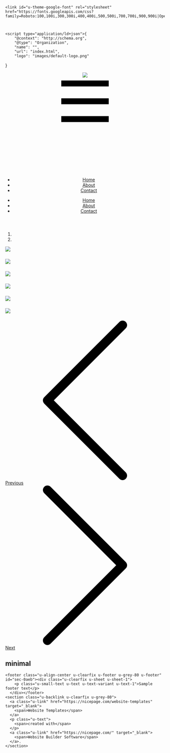 <!DOCTYPE html>
<html style="font-size: 16px;">
  <head>
    <meta name="viewport" content="width=device-width, initial-scale=1.0">
    <meta charset="utf-8">
    <meta name="keywords" content="minimal">
    <meta name="description" content="">
    <meta name="page_type" content="np-template-header-footer-from-plugin">
    <title>Home</title>
    <link rel="stylesheet" href="nicepage.css" media="screen">
<link rel="stylesheet" href="Home.css" media="screen">
    <script class="u-script" type="text/javascript" src="jquery.js" defer=""></script>
    <script class="u-script" type="text/javascript" src="nicepage.js" defer=""></script>
    <meta name="generator" content="Nicepage 3.9.0, nicepage.com">
    
    
    <link id="u-theme-google-font" rel="stylesheet" href="https://fonts.googleapis.com/css?family=Roboto:100,100i,300,300i,400,400i,500,500i,700,700i,900,900i|Open+Sans:300,300i,400,400i,600,600i,700,700i,800,800i">
    
    
    
    <script type="application/ld+json">{
		"@context": "http://schema.org",
		"@type": "Organization",
		"name": "",
		"url": "index.html",
		"logo": "images/default-logo.png"
}</script>
    <meta property="og:title" content="Home">
    <meta property="og:type" content="website">
    <meta name="theme-color" content="#478ac9">
    <link rel="canonical" href="index.html">
    <meta property="og:url" content="index.html">
  </head>
  <body data-home-page="Home.html" data-home-page-title="Home" class="u-body"><header class="u-clearfix u-header u-header" id="sec-ec2f"><div class="u-clearfix u-sheet u-valign-middle u-sheet-1">
        <a href="https://nicepage.com" class="u-image u-logo u-image-1">
          <img src="images/default-logo.png" class="u-logo-image u-logo-image-1">
        </a>
        <nav class="u-menu u-menu-dropdown u-offcanvas u-menu-1">
          <div class="menu-collapse" style="font-size: 1rem; letter-spacing: 0px;">
            <a class="u-button-style u-custom-left-right-menu-spacing u-custom-padding-bottom u-custom-top-bottom-menu-spacing u-nav-link u-text-active-palette-1-base u-text-hover-palette-2-base" href="#">
              <svg><use xmlns:xlink="http://www.w3.org/1999/xlink" xlink:href="#menu-hamburger"></use></svg>
              <svg version="1.1" xmlns="http://www.w3.org/2000/svg" xmlns:xlink="http://www.w3.org/1999/xlink"><defs><symbol id="menu-hamburger" viewBox="0 0 16 16" style="width: 16px; height: 16px;"><rect y="1" width="16" height="2"></rect><rect y="7" width="16" height="2"></rect><rect y="13" width="16" height="2"></rect>
</symbol>
</defs></svg>
            </a>
          </div>
          <div class="u-nav-container">
            <ul class="u-nav u-unstyled u-nav-1"><li class="u-nav-item"><a class="u-button-style u-nav-link u-text-active-palette-1-base u-text-hover-palette-2-base" href="Home.html" style="padding: 10px 20px;">Home</a>
</li><li class="u-nav-item"><a class="u-button-style u-nav-link u-text-active-palette-1-base u-text-hover-palette-2-base" href="About.html" style="padding: 10px 20px;">About</a>
</li><li class="u-nav-item"><a class="u-button-style u-nav-link u-text-active-palette-1-base u-text-hover-palette-2-base" href="Contact.html" style="padding: 10px 20px;">Contact</a>
</li></ul>
          </div>
          <div class="u-nav-container-collapse">
            <div class="u-black u-container-style u-inner-container-layout u-opacity u-opacity-95 u-sidenav">
              <div class="u-sidenav-overflow">
                <div class="u-menu-close"></div>
                <ul class="u-align-center u-nav u-popupmenu-items u-unstyled u-nav-2"><li class="u-nav-item"><a class="u-button-style u-nav-link" href="Home.html">Home</a>
</li><li class="u-nav-item"><a class="u-button-style u-nav-link" href="About.html">About</a>
</li><li class="u-nav-item"><a class="u-button-style u-nav-link" href="Contact.html">Contact</a>
</li></ul>
              </div>
            </div>
            <div class="u-black u-menu-overlay u-opacity u-opacity-70"></div>
          </div>
        </nav>
      </div></header>
    <section class="u-black u-clearfix u-section-1" id="carousel_61df">
      <div class="u-clearfix u-sheet u-valign-middle u-sheet-1">
        <div id="carousel-8627" data-interval="5000" data-u-ride="carousel" class="u-carousel u-expanded-width u-slider u-slider-1">
          <ol class="u-absolute-hcenter u-carousel-indicators u-carousel-indicators-1">
            <li data-u-target="#carousel-8627" class="u-active u-grey-30" data-u-slide-to="0"></li>
            <li data-u-target="#carousel-8627" class="u-grey-30" data-u-slide-to="1"></li>
          </ol>
          <div class="u-carousel-inner" role="listbox">
            <div class="u-active u-align-center u-carousel-item u-container-style u-slide">
              <div class="u-container-layout u-valign-middle u-container-layout-1">
                <div class="u-expanded-width-lg u-expanded-width-md u-expanded-width-sm u-expanded-width-xs u-gallery u-layout-grid u-lightbox u-no-transition u-show-text-on-hover u-gallery-1">
                  <div class="u-gallery-inner u-gallery-inner-1">
                    <div class="u-effect-fade u-gallery-item">
                      <div class="u-back-slide" data-image-width="5184" data-image-height="3456">
                        <img class="u-back-image u-expanded" src="images/pexels-photo-3601244.jpeg">
                      </div>
                      <div class="u-over-slide u-shading u-over-slide-1">
                        <h3 class="u-gallery-heading"></h3>
                        <p class="u-gallery-text"></p>
                      </div>
                    </div>
                    <div class="u-effect-fade u-gallery-item">
                      <div class="u-back-slide" data-image-width="5184" data-image-height="3456">
                        <img class="u-back-image u-expanded" src="images/pexels-photo-3328071.jpeg">
                      </div>
                      <div class="u-over-slide u-shading u-over-slide-2">
                        <h3 class="u-gallery-heading"></h3>
                        <p class="u-gallery-text"></p>
                      </div>
                    </div>
                    <div class="u-effect-fade u-gallery-item">
                      <div class="u-back-slide" data-image-width="4640" data-image-height="2610">
                        <img class="u-back-image u-expanded" src="images/pexels-photo-2659177.jpeg">
                      </div>
                      <div class="u-over-slide u-shading u-over-slide-3">
                        <h3 class="u-gallery-heading"></h3>
                        <p class="u-gallery-text"></p>
                      </div>
                    </div>
                  </div>
                </div>
              </div>
            </div>
            <div class="u-align-center u-carousel-item u-container-style u-expanded-width-xl u-slide">
              <div class="u-container-layout u-valign-middle u-container-layout-2">
                <div class="u-expanded-width-lg u-expanded-width-md u-expanded-width-sm u-expanded-width-xs u-gallery u-layout-grid u-lightbox u-no-transition u-show-text-on-hover u-gallery-2">
                  <div class="u-gallery-inner u-gallery-inner-2">
                    <div class="u-effect-fade u-gallery-item">
                      <div class="u-back-slide" data-image-width="720" data-image-height="1080">
                        <img class="u-back-image u-expanded" src="images/grayscale-photography-of-woman-wearing-coat-and-fedora-hat-2947337.jpg">
                      </div>
                      <div class="u-over-slide u-shading u-over-slide-4">
                        <h3 class="u-gallery-heading"></h3>
                        <p class="u-gallery-text"></p>
                      </div>
                    </div>
                    <div class="u-effect-fade u-gallery-item">
                      <div class="u-back-slide" data-image-width="720" data-image-height="1080">
                        <img class="u-back-image u-expanded" src="images/coconut-tree-under-gray-sky-1122409.jpg">
                      </div>
                      <div class="u-over-slide u-shading u-over-slide-5">
                        <h3 class="u-gallery-heading"></h3>
                        <p class="u-gallery-text"></p>
                      </div>
                    </div>
                    <div class="u-effect-fade u-gallery-item">
                      <div class="u-back-slide" data-image-width="864" data-image-height="1080">
                        <img class="u-back-image u-expanded" src="images/pexels-photo-3914752.jpeg">
                      </div>
                      <div class="u-over-slide u-shading u-over-slide-6">
                        <h3 class="u-gallery-heading"></h3>
                        <p class="u-gallery-text"></p>
                      </div>
                    </div>
                  </div>
                </div>
              </div>
            </div>
          </div>
          <a class="u-absolute-vcenter u-carousel-control u-carousel-control-prev u-icon-circle u-spacing-10 u-text-palette-1-base u-white u-carousel-control-1" href="#carousel-8627" role="button" data-u-slide="prev">
            <span aria-hidden="true">
              <svg viewBox="0 0 477.175 477.175"><path d="M145.188,238.575l215.5-215.5c5.3-5.3,5.3-13.8,0-19.1s-13.8-5.3-19.1,0l-225.1,225.1c-5.3,5.3-5.3,13.8,0,19.1l225.1,225
                    c2.6,2.6,6.1,4,9.5,4s6.9-1.3,9.5-4c5.3-5.3,5.3-13.8,0-19.1L145.188,238.575z"></path></svg>
            </span>
            <span class="sr-only">Previous</span>
          </a>
          <a class="u-absolute-vcenter u-carousel-control u-carousel-control-next u-icon-circle u-spacing-10 u-text-palette-1-base u-white u-carousel-control-2" href="#carousel-8627" role="button" data-u-slide="next">
            <span aria-hidden="true">
              <svg viewBox="0 0 477.175 477.175"><path d="M360.731,229.075l-225.1-225.1c-5.3-5.3-13.8-5.3-19.1,0s-5.3,13.8,0,19.1l215.5,215.5l-215.5,215.5
                    c-5.3,5.3-5.3,13.8,0,19.1c2.6,2.6,6.1,4,9.5,4c3.4,0,6.9-1.3,9.5-4l225.1-225.1C365.931,242.875,365.931,234.275,360.731,229.075z"></path></svg>
            </span>
            <span class="sr-only">Next</span>
          </a>
        </div>
      </div>
    </section>
    <section class="u-clearfix u-image u-section-2" id="carousel_8f04">
      <div class="u-clearfix u-sheet u-valign-middle u-sheet-1">
        <h2 class="u-text u-text-body-alt-color u-text-1">minimal</h2>
      </div>
    </section>
    
    
    <footer class="u-align-center u-clearfix u-footer u-grey-80 u-footer" id="sec-0aeb"><div class="u-clearfix u-sheet u-sheet-1">
        <p class="u-small-text u-text u-text-variant u-text-1">Sample footer text</p>
      </div></footer>
    <section class="u-backlink u-clearfix u-grey-80">
      <a class="u-link" href="https://nicepage.com/website-templates" target="_blank">
        <span>Website Templates</span>
      </a>
      <p class="u-text">
        <span>created with</span>
      </p>
      <a class="u-link" href="https://nicepage.com/" target="_blank">
        <span>Website Builder Software</span>
      </a>. 
    </section>
  </body>
</html>
